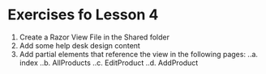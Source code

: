 ﻿# Exercises fo Lesson 4
1. Create a Razor View File in the Shared folder
2. Add some help desk design content
3. Add partial elements that reference the view in the following pages:
..a. index
..b. AllProducts
..c. EditProduct
..d. AddProduct